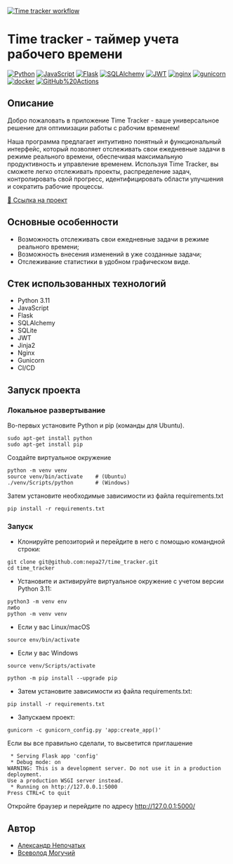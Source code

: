 [![Time tracker workflow](https://github.com/nepa27/time_tracker/actions/workflows/main.yml/badge.svg)](https://github.com/nepa27/time_tracker/actions/workflows/main.yml)
# Time tracker - таймер учета рабочего времени
[![Python](https://img.shields.io/badge/-Python-464646?style=flat-square&logo=Python)](https://www.python.org/)
[![JavaScript](https://img.shields.io/badge/-JavaScript-464646?style=flat-square&logo=JavaScript)](https://www.javascript.com/)
[![Flask](https://img.shields.io/badge/-Flask-464646?style=flat-square&logo=Flask)](https://flask.palletsprojects.com/)
[![SQLAlchemy](https://img.shields.io/badge/-SQLAlchemy-464646?style=flat-square&logo=SQLAlchemy)](https://www.sqlalchemy.org/)
[![JWT](https://img.shields.io/badge/-JSON%20Web%20Tokens-464646?style=flat-square&logo=json-web-tokens)](https://jwt.io/)
[![nginx](https://img.shields.io/badge/-nginx-464646?style=flat-square&logo=nginx)](https://www.nginx.com/)
[![gunicorn](https://img.shields.io/badge/-gunicorn-464646?style=flat-square&logo=gunicorn)](https://gunicorn.org/)
[![docker](https://img.shields.io/badge/-Docker-464646?style=flat-square&logo=docker)](https://www.docker.com/)
[![GitHub%20Actions](https://img.shields.io/badge/-GitHub%20Actions-464646?style=flat-square&logo=GitHub%20actions)](https://github.com/features/actions)


## Описание
Добро пожаловать в приложение Time Tracker - ваше универсальное решение для оптимизации работы с рабочим временем!

Наша программа предлагает интуитивно понятный и функциональный интерфейс, который позволяет отслеживать свои ежедневные 
задачи в режиме реального времени, обеспечивая максимальную продуктивность и управление временем. Используя Time Tracker,
вы сможете легко отслеживать проекты, распределение задач, контролировать свой прогресс, идентифицировать области улучшения 
и сократить рабочие процессы.

[🔗 Ссылка на проект](https://yaknep-timetracker.ru:8443/)

## Основные особенности
- Возможность отслеживать свои ежедневные задачи в режиме реального времени;
- Возможность внесения изменений в уже созданные задачи;
- Отслеживание статистики в удобном графическом виде.

## Стек использованных технологий
+ Python 3.11
+ JavaScript
+ Flask
+ SQLAlchemy
+ SQLite
+ JWT
+ Jinja2
+ Nginx
+ Gunicorn
+ CI/CD

## Запуск проекта
### Локальное развертывание
Во-первых установите Python и pip (команды для Ubuntu).
```
sudo apt-get install python
sudo apt-get install pip
```
Создайте виртуальное окружение
```
python -m venv venv
source venv/bin/activate    # (Ubuntu)
./venv/Scripts/python       # (Windows)
```
Затем установите необходимые зависимости из файла requirements.txt
```
pip install -r requirements.txt
```

### Запуск
+ Клонируйте репозиторий и перейдите в него с помощью командной строки:
```
git clone git@github.com:nepa27/time_tracker.git
cd time_tracker
```
+ Установите и активируйте виртуальное окружение c учетом версии Python 3.11:

```
python3 -m venv env
либо
python -m venv venv
```
* Если у вас Linux/macOS

```
source env/bin/activate
```

* Если у вас Windows

```
source venv/Scripts/activate
```
```
python -m pip install --upgrade pip
```

+ Затем установите зависимости из файла requirements.txt:

```
pip install -r requirements.txt
```

+ Запускаем проект:

```
gunicorn -c gunicorn_config.py 'app:create_app()'
```
Если вы все правильно сделали, то высветится приглашение
```
 * Serving Flask app 'config'
 * Debug mode: on
WARNING: This is a development server. Do not use it in a production deployment.
Use a production WSGI server instead.
 * Running on http://127.0.0.1:5000
Press CTRL+C to quit
```
Откройте браузер и перейдите по адресу http://127.0.0.1:5000/

## Автор
+ [Александр Непочатых](https://github.com/nepa27)
+ [Всеволод Могучий](https://github.com/seva123321)

